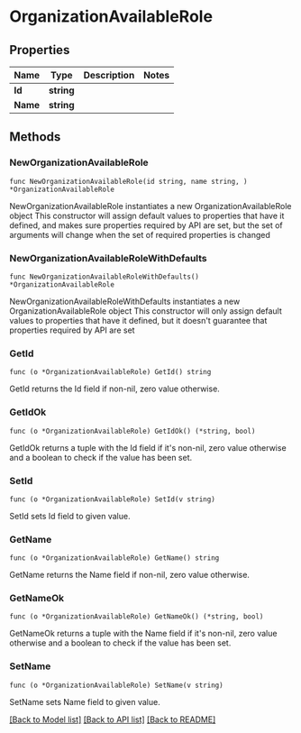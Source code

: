 # OrganizationAvailableRole

## Properties

Name | Type | Description | Notes
------------ | ------------- | ------------- | -------------
**Id** | **string** |  | 
**Name** | **string** |  | 

## Methods

### NewOrganizationAvailableRole

`func NewOrganizationAvailableRole(id string, name string, ) *OrganizationAvailableRole`

NewOrganizationAvailableRole instantiates a new OrganizationAvailableRole object
This constructor will assign default values to properties that have it defined,
and makes sure properties required by API are set, but the set of arguments
will change when the set of required properties is changed

### NewOrganizationAvailableRoleWithDefaults

`func NewOrganizationAvailableRoleWithDefaults() *OrganizationAvailableRole`

NewOrganizationAvailableRoleWithDefaults instantiates a new OrganizationAvailableRole object
This constructor will only assign default values to properties that have it defined,
but it doesn't guarantee that properties required by API are set

### GetId

`func (o *OrganizationAvailableRole) GetId() string`

GetId returns the Id field if non-nil, zero value otherwise.

### GetIdOk

`func (o *OrganizationAvailableRole) GetIdOk() (*string, bool)`

GetIdOk returns a tuple with the Id field if it's non-nil, zero value otherwise
and a boolean to check if the value has been set.

### SetId

`func (o *OrganizationAvailableRole) SetId(v string)`

SetId sets Id field to given value.


### GetName

`func (o *OrganizationAvailableRole) GetName() string`

GetName returns the Name field if non-nil, zero value otherwise.

### GetNameOk

`func (o *OrganizationAvailableRole) GetNameOk() (*string, bool)`

GetNameOk returns a tuple with the Name field if it's non-nil, zero value otherwise
and a boolean to check if the value has been set.

### SetName

`func (o *OrganizationAvailableRole) SetName(v string)`

SetName sets Name field to given value.



[[Back to Model list]](../README.md#documentation-for-models) [[Back to API list]](../README.md#documentation-for-api-endpoints) [[Back to README]](../README.md)


